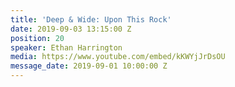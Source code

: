 ```yaml
---
title: 'Deep & Wide: Upon This Rock'
date: 2019-09-03 13:15:00 Z
position: 20
speaker: Ethan Harrington
media: https://www.youtube.com/embed/kKWYjJrDsOU
message_date: 2019-09-01 10:00:00 Z
---
```


